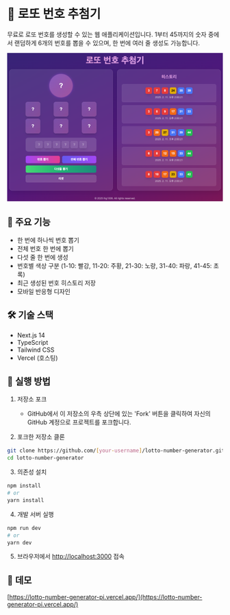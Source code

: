 # 🎱 로또 번호 추첨기

무료로 로또 번호를 생성할 수 있는 웹 애플리케이션입니다. 1부터 45까지의 숫자 중에서 랜덤하게 6개의 번호를 뽑을 수 있으며, 한 번에 여러 줄 생성도 가능합니다.

![로또 번호 추첨기 스크린샷](https://raw.githubusercontent.com/lhg1006/portfolio-images/a3ed392a2921be631bc8d94977ee17c8f26fb0d6/images/project/ltg-0.png)

## 🌟 주요 기능

- 한 번에 하나씩 번호 뽑기
- 전체 번호 한 번에 뽑기
- 다섯 줄 한 번에 생성
- 번호별 색상 구분 (1-10: 빨강, 11-20: 주황, 21-30: 노랑, 31-40: 파랑, 41-45: 초록)
- 최근 생성된 번호 히스토리 저장
- 모바일 반응형 디자인

## 🛠️ 기술 스택

- Next.js 14
- TypeScript
- Tailwind CSS
- Vercel (호스팅)

## 🚀 실행 방법

1. 저장소 포크
   - GitHub에서 이 저장소의 우측 상단에 있는 'Fork' 버튼을 클릭하여 자신의 GitHub 계정으로 프로젝트를 포크합니다.

2. 포크한 저장소 클론
```bash
git clone https://github.com/[your-username]/lotto-number-generator.git
cd lotto-number-generator
```

3. 의존성 설치
```bash
npm install
# or
yarn install
```

4. 개발 서버 실행
```bash
npm run dev
# or
yarn dev
```

5. 브라우저에서 [http://localhost:3000](http://localhost:3000) 접속

## 📱 데모

[https://lotto-number-generator-pi.vercel.app/](https://lotto-number-generator-pi.vercel.app/)
